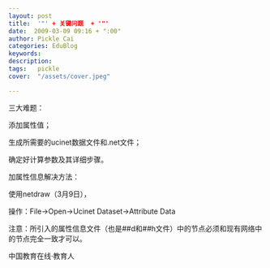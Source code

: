 ```yaml
---
layout: post  
title:  '"' + 关键问题  + '"'
date:  2009-03-09 09:16 + ":00" 
author: Pickle Cai  
categories: EduBlog  
keywords: 
description:   
tags:	pickle   
cover:  "/assets/cover.jpeg"  

---  
```

    
三大难题：







添加属性值； 

生成所需要的ucinet数据文件和.net文件； 

确定好计算参数及其详细步骤。





加属性信息解决方法：





使用netdraw（3月9日），





操作：File→Open→Ucinet Dataset→Attribute Data



注意：所引入的属性信息文件（也是##d和##h文件）中的节点必须和现有网络中的节点完全一致才可以。



		    
 中国教育在线·教育人

